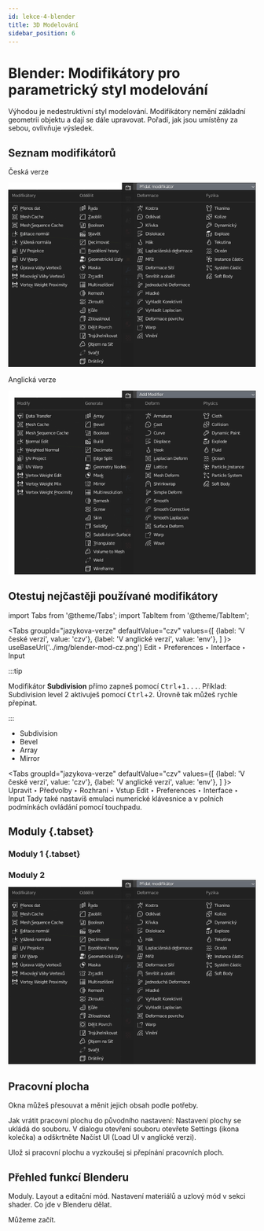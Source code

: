 ```yaml
---
id: lekce-4-blender
title: 3D Modelování
sidebar_position: 6
---
```


# Blender: Modifikátory pro parametrický styl modelování
Výhodou je nedestruktivní styl modelování. Modifikátory nemění základní geometrii objektu a dají se dále upravovat. Pořadí, jak jsou umístěny za sebou, ovlivňuje výsledek.
## Seznam modifikátorů
Česká verze

![image](../img/blender-mod-cz.png)

Anglická verze

![image](../img/blender-mod-en.png)

## Otestuj nejčastěji používané modifikátory

import Tabs from '@theme/Tabs';
import TabItem from '@theme/TabItem';

<Tabs
  groupId="jazykova-verze"
  defaultValue="czv"
  values={[
    {label: 'V české verzi', value: 'czv'},
    {label: 'V anglické verzi', value: 'env'},
  ]
}>
<TabItem value="czv">
useBaseUrl('../img/blender-mod-cz.png')
</TabItem>
<TabItem value="env">Edit ‣ Preferences ‣ Interface ‣ Input</TabItem>
</Tabs>


:::tip

 Modifikátor **Subdivision** přímo zapneš pomocí <kbd>Ctrl</kbd>+<kbd>1...</kbd>. Příklad: Subdivision level 2 aktivuješ pomocí <kbd>Ctrl</kbd>+<kbd>2</kbd>. Úrovně tak můžeš rychle přepínat.

:::

- Subdivision
- Bevel
- Array
- Mirror


<Tabs
  groupId="jazykova-verze"
  defaultValue="czv"
  values={[
    {label: 'V české verzi', value: 'czv'},
    {label: 'V anglické verzi', value: 'env'},
  ]
}>
<TabItem value="czv">Upravit ‣ Předvolby ‣ Rozhraní ‣ Vstup</TabItem>
<TabItem value="env">Edit ‣ Preferences ‣ Interface ‣ Input</TabItem>
</Tabs>
Tady také nastavíš emulaci numerické klávesnice a v polních podmínkách ovládání pomocí touchpadu.

## Moduly {.tabset}
### Moduly 1 {.tabset}
### Moduly 2 ![image](../img/blender-mod-cz.png)

## Pracovní plocha
Okna můžeš přesouvat a měnit jejich obsah podle potřeby.

Jak vrátit pracovní plochu do původního nastavení: Nastavení plochy se ukládá do souboru. V dialogu  otevření souboru otevřete Settings (ikona kolečka) a odškrtněte Načíst UI (Load UI v anglické verzi).


Ulož si pracovní plochu a vyzkoušej si přepínání pracovních ploch.

## Přehled funkcí Blenderu
Moduly. Layout a editační mód. Nastavení materiálů a uzlový mód v sekci shader.
Co jde v Blenderu dělat.

Můžeme začít.
